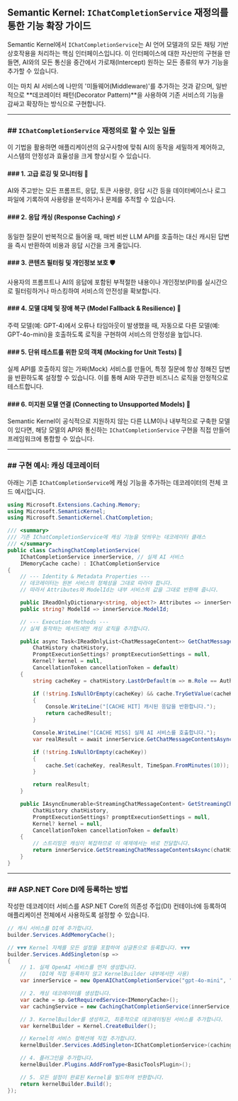 ## Semantic Kernel: `IChatCompletionService` 재정의를 통한 기능 확장 가이드

Semantic Kernel에서 `IChatCompletionService`는 AI 언어 모델과의 모든 채팅 기반 상호작용을 처리하는 핵심 인터페이스입니다. 이 인터페이스에 대한 자신만의 구현을 만들면, AI와의 모든 통신을 중간에서 가로채(Intercept) 원하는 모든 종류의 부가 기능을 추가할 수 있습니다.

이는 마치 AI 서비스에 나만의 '미들웨어(Middleware)'를 추가하는 것과 같으며, 일반적으로 \*\*데코레이터 패턴(Decorator Pattern)\*\*을 사용하여 기존 서비스의 기능을 감싸고 확장하는 방식으로 구현합니다.

---

### \#\# `IChatCompletionService` 재정의로 할 수 있는 일들

이 기법을 활용하면 애플리케이션의 요구사항에 맞춰 AI의 동작을 세밀하게 제어하고, 시스템의 안정성과 효율성을 크게 향상시킬 수 있습니다.

#### \#\#\# 1. 고급 로깅 및 모니터링 📝

AI와 주고받는 모든 프롬프트, 응답, 토큰 사용량, 응답 시간 등을 데이터베이스나 로그 파일에 기록하여 사용량을 분석하거나 문제를 추적할 수 있습니다.

#### \#\#\# 2. 응답 캐싱 (Response Caching) ⚡

동일한 질문이 반복적으로 들어올 때, 매번 비싼 LLM API를 호출하는 대신 캐시된 답변을 즉시 반환하여 비용과 응답 시간을 크게 줄입니다.

#### \#\#\# 3. 콘텐츠 필터링 및 개인정보 보호 🛡️

사용자의 프롬프트나 AI의 응답에 포함된 부적절한 내용이나 개인정보(PII)를 실시간으로 필터링하거나 마스킹하여 서비스의 안전성을 확보합니다.

#### \#\#\# 4. 모델 대체 및 장애 복구 (Model Fallback & Resilience) 🔄

주력 모델(예: GPT-4)에서 오류나 타임아웃이 발생했을 때, 자동으로 다른 모델(예: GPT-4o-mini)을 호출하도록 로직을 구현하여 서비스의 안정성을 높입니다.

#### \#\#\# 5. 단위 테스트를 위한 모의 객체 (Mocking for Unit Tests) 🧪

실제 API를 호출하지 않는 가짜(Mock) 서비스를 만들어, 특정 질문에 항상 정해진 답변을 반환하도록 설정할 수 있습니다. 이를 통해 AI와 무관한 비즈니스 로직을 안정적으로 테스트합니다.

#### \#\#\# 6. 미지원 모델 연결 (Connecting to Unsupported Models) 🔌

Semantic Kernel이 공식적으로 지원하지 않는 다른 LLM이나 내부적으로 구축한 모델이 있다면, 해당 모델의 API와 통신하는 `IChatCompletionService` 구현을 직접 만들어 프레임워크에 통합할 수 있습니다.

---

### \#\# 구현 예시: 캐싱 데코레이터

아래는 기존 `IChatCompletionService`에 캐싱 기능을 추가하는 데코레이터의 전체 코드 예시입니다.

```csharp
using Microsoft.Extensions.Caching.Memory;
using Microsoft.SemanticKernel;
using Microsoft.SemanticKernel.ChatCompletion;

/// <summary>
/// 기존 IChatCompletionService에 캐싱 기능을 덧씌우는 데코레이터 클래스
/// </summary>
public class CachingChatCompletionService(
    IChatCompletionService innerService, // 실제 AI 서비스
    IMemoryCache cache) : IChatCompletionService
{
    // --- Identity & Metadata Properties ---
    // 데코레이터는 원본 서비스의 정체성을 그대로 따라야 합니다.
    // 따라서 Attributes와 ModelId는 내부 서비스의 값을 그대로 반환해 줍니다.

    public IReadOnlyDictionary<string, object?> Attributes => innerService.Attributes;
    public string? ModelId => innerService.ModelId;

    // --- Execution Methods ---
    // 실제 동작하는 메서드에만 캐싱 로직을 추가합니다.

    public async Task<IReadOnlyList<ChatMessageContent>> GetChatMessageContentsAsync(
        ChatHistory chatHistory,
        PromptExecutionSettings? promptExecutionSettings = null,
        Kernel? kernel = null,
        CancellationToken cancellationToken = default)
    {
        string cacheKey = chatHistory.LastOrDefault(m => m.Role == AuthorRole.User)?.Content ?? string.Empty;

        if (!string.IsNullOrEmpty(cacheKey) && cache.TryGetValue(cacheKey, out IReadOnlyList<ChatMessageContent>? cachedResult))
        {
            Console.WriteLine("[CACHE HIT] 캐시된 응답을 반환합니다.");
            return cachedResult!;
        }

        Console.WriteLine("[CACHE MISS] 실제 AI 서비스를 호출합니다.");
        var realResult = await innerService.GetChatMessageContentsAsync(chatHistory, promptExecutionSettings, kernel, cancellationToken);

        if (!string.IsNullOrEmpty(cacheKey))
        {
            cache.Set(cacheKey, realResult, TimeSpan.FromMinutes(10));
        }

        return realResult;
    }

    public IAsyncEnumerable<StreamingChatMessageContent> GetStreamingChatMessageContentsAsync(
        ChatHistory chatHistory,
        PromptExecutionSettings? promptExecutionSettings = null,
        Kernel? kernel = null,
        CancellationToken cancellationToken = default)
    {
        // 스트리밍은 캐싱이 복잡하므로 이 예제에서는 바로 전달합니다.
        return innerService.GetStreamingChatMessageContentsAsync(chatHistory, promptExecutionSettings, kernel, cancellationToken);
    }
}
```

---

### \#\# ASP.NET Core DI에 등록하는 방법

작성한 데코레이터 서비스를 ASP.NET Core의 의존성 주입(DI) 컨테이너에 등록하여 애플리케이션 전체에서 사용하도록 설정할 수 있습니다.

```csharp
// 캐시 서비스를 DI에 추가합니다.
builder.Services.AddMemoryCache();

// ▼▼▼ Kernel 자체를 모든 설정을 포함하여 싱글톤으로 등록합니다. ▼▼▼
builder.Services.AddSingleton(sp =>
{
    // 1. 실제 OpenAI 서비스를 먼저 생성합니다.
    //    (DI에 직접 등록하지 않고 KernelBuilder 내부에서만 사용)
    var innerService = new OpenAIChatCompletionService("gpt-4o-mini", "YOUR_API_KEY");

    // 2. 캐싱 데코레이터를 생성합니다.
    var cache = sp.GetRequiredService<IMemoryCache>();
    var cachingService = new CachingChatCompletionService(innerService, cache);

    // 3. KernelBuilder를 생성하고, 최종적으로 데코레이팅된 서비스를 추가합니다.
    var kernelBuilder = Kernel.CreateBuilder();

    // Kernel의 서비스 컬렉션에 직접 추가합니다.
    kernelBuilder.Services.AddSingleton<IChatCompletionService>(cachingService);

    // 4. 플러그인을 추가합니다.
    kernelBuilder.Plugins.AddFromType<BasicToolsPlugin>();

    // 5. 모든 설정이 완료된 Kernel을 빌드하여 반환합니다.
    return kernelBuilder.Build();
});
```

